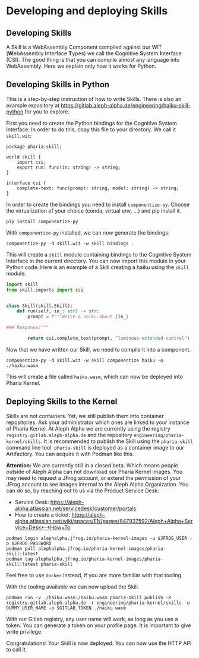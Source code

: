 # Developing and deploying Skills

## Developing Skills

A Skill is a WebAssembly Component compiled against our WIT (**W**ebAssembly **I**nterface **T**ypes) we call the **C**ognitive **S**ystem **I**nterface (CSI). The good thing is that you can compile almost any language into WebAssembly. Here we explain only how it works for Python.

## Developing Skills in Python

This is a step-by-step instruction of how to write Skills. There is also an example repository at <https://gitlab.aleph-alpha.de/engineering/haiku-skill-python> for you to explore.

First you need to create the Python bindings for the Cognitive System Interface. In order to do this, copy this file to your directory. We call it `skill.wit`:

```wit
package pharia:skill;

world skill {
    import csi;
    export run: func(in: string) -> string;
}

interface csi {
    complete-text: func(prompt: string, model: string) -> string;
}
```

In order to create the bindings you need to install `componentize-py`. Choose the virtualization of your choice (conda, virtual env, ...) and pip install it.

```shell
pip install componentize-py
```

With `componentize-py` installed, we can now generate the bindings:

```shell
componentize-py -d skill.wit -w skill bindings .
```

This will create a `skill` module containing bindings to the Cognitive System Interface in the current directory. You can now import this module in your Python code. Here is an example of a Skill creating a haiku using the `skill` module.

```Python
import skill
from skill.imports import csi


class Skill(skill.Skill):
    def run(self, in_: str) -> str:
        prompt = f"""Write a haiku about {in_}

### Response:"""

        return csi.complete_text(prompt, "luminous-extended-control")
```

Now that we have written our Skill, we need to compile it into a component.

```shell
componentize-py -d skill.wit -w skill componentize haiku -o ./haiku.wasm
```

This will create a file called `haiku.wasm`, which can now be deployed into Pharia Kernel.

## Deploying Skills to the Kernel

Skills are not containers. Yet, we still publish them into container repositories. Ask your administrator which ones are linked to your instance of Pharia Kernel. At Aleph Alpha we are currently using the registry `registry.gitlab.aleph-alpha.de` and the repository `engineering/pharia-kernel/skills`. It is recommended to publish the Skill using the `pharia-skill` command line tool. `pharia-skill` is deployed as a container image to our Artifactory. You can acquire it with Podman like this.

**Attention:** We are currently still in a closed beta. Which means people outside of Aleph Alpha can not download our Pharia Kernel images. You may need to request a JFrog account, or extend the permission of your JFrog account to see images internal to the Aleph Alpha Organization. You can do so, by reaching out to us via the Product Service Desk:

* Service Desk: <https://aleph-alpha.atlassian.net/servicedesk/customer/portals>
* How to create a ticket: <https://aleph-alpha.atlassian.net/wiki/spaces/EN/pages/847937592/Aleph+Alpha+Service+Desk+-+How+To>


```shell
podman login alephalpha.jfrog.io/pharia-kernel-images -u $JFROG_USER -p $JFROG_PASSWORD
podman pull alephalpha.jfrog.io/pharia-kernel-images/pharia-skill:latest
podman tag alephalpha.jfrog.io/pharia-kernel-images/pharia-skill:latest pharia-skill
```

Feel free to use `docker` instead, if you are more familiar with that tooling.

With the tooling available we can now upload the Skill.

```shell
podman run -v ./haiku.wasm:/haiku.wasm pharia-skill publish -R registry.gitlab.aleph-alpha.de -r engineering/pharia-kernel/skills -u DUMMY_USER_NAME -p $GITLAB_TOKEN ./haiku.wasm
```

With our Gitlab registry, any user name will work, as long as you use a token. You can generate a token on your profile page. It is important to give write privilege.

Congratulations! Your Skill is now deployed. You can now use the HTTP API to call it.
